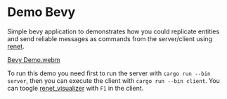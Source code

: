 # Demo Bevy

Simple bevy application to demonstrates how you could replicate entities and send reliable messages as commands from the server/client using [renet](https://github.com/lucaspoffo/renet).

[Bevy Demo.webm](https://user-images.githubusercontent.com/35241085/180664609-f8c969e0-d313-45c0-9c04-8a116896d0bd.webm)

To run this demo you need first to run the server with `cargo run --bin server`, then you can execute the client with `cargo run --bin client`.
You can toogle [renet_visualizer](https://github.com/lucaspoffo/renet/tree/master/renet_visualizer) with `F1` in the client.
